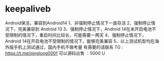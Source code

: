 # keepaliveb
Android保活，兼容到Android14
1、非强制停止情况下一直存活
2、强制停止情况下，完美兼容到 Android 13
3、强制停止情况下，Android 14在未开启电池不受限制的情况下，重启时间比较长，可能需要一两天
4、强制停止情况下，Android 14在开启电池不受限制的情况下，能够完美兼容
5、以上测试机型均在海外版手机上测试通过，国内手机不做考量
有需要的请联系 TG : https://t.me/qinglong0001
可以源码出售 ：5000 U
